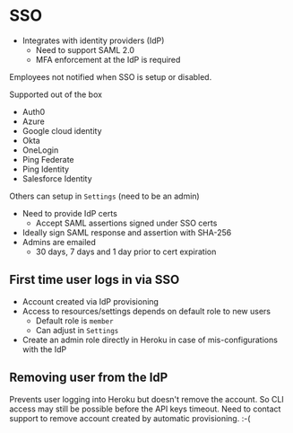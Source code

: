 # SSO

- Integrates with identity providers (IdP)
  - Need to support SAML 2.0
  - MFA enforcement at the IdP is required

Employees not notified when SSO is setup or disabled.

Supported out of the box

- Auth0
- Azure
- Google cloud identity
- Okta
- OneLogin
- Ping Federate
- Ping Identity
- Salesforce Identity

Others can setup in `Settings` (need to be an admin)

- Need to provide IdP certs
  - Accept SAML assertions signed under SSO certs
- Ideally sign SAML response and assertion with SHA-256
- Admins are emailed
  - 30 days, 7 days and 1 day prior to cert expiration

## First time user logs in via SSO

- Account created via IdP provisioning
- Access to resources/settings depends on default role to new users
  - Default role is `member`
  - Can adjust in `Settings`
- Create an admin role directly in Heroku in case of mis-configurations with the IdP

## Removing user from the IdP

Prevents user logging into Heroku but doesn't remove the account. So CLI access may still be possible before the API keys timeout.
Need to contact support to remove account created by automatic provisioning. :-(
